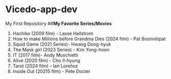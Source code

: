 # Vicedo-app-dev
My First Repository
##**My Favorite Series/Movies**

1. Hachiko (2009 film) - Lasse Hallstrom
2. How to make Millions before Grandma Dies (2024 film) - Pat Boonnitipat
3. Squid Game (2021 Series)- Hwang Dong-hyuk
4. The Mask girl (2023 Series) - Kim Yong-hoon
5. IT (2017 film)- Andy Muschietti
6. Alive (2020 film) - Cho II-hyung
7. Tarot (2024 film) - Ian Loreñoz
8. Inside Out (20215 film) - Pete Docter
